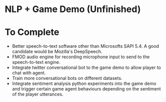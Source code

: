 # NLP + Game Demo (Unfinished)


# To Complete 

* Better speech-to-text software other than Microsofts SAPI 5.4. A good candidate would be Mozilla's DeepSpeech. 
* FMOD audio engine for recording microphone input to send to the speech-to-text engine. 
* Integrate twitter conversational bot to the game demo to allow player to chat with agent. 
* Train more conversational bots on different datasets. 
* Integrate sentiment analysis python experiments into the game demo and trigger certain game agent behaviours depending 
on the sentiment of the player utterances. 
